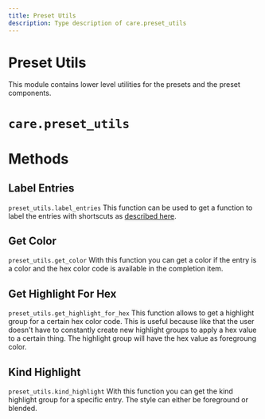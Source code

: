 ```yaml
---
title: Preset Utils
description: Type description of care.preset_utils
---
```


# Preset Utils

This module contains lower level utilities for the presets and the preset components.
# `care.preset_utils`

# Methods

## Label Entries
`preset_utils.label_entries`
This function can be used to get a function to label the entries with shortscuts as [described
here](/configuration_recipes#labels-and-shortcuts).

## Get Color
`preset_utils.get_color`
With this function you can get a color if the entry is a color and the hex color code is available in the
completion item.

## Get Highlight For Hex
`preset_utils.get_highlight_for_hex`
This function allows to get a highlight group for a certain hex color code. This is useful because like that the
user doesn't have to constantly create new highlight groups to apply a hex value to a certain thing. The
highlight group will have the hex value as foregroung color.

## Kind Highlight
`preset_utils.kind_highlight`
With this function you can get the kind highlight group for a specific entry. The style can either be foreground
or blended.